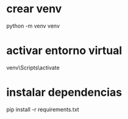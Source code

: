 # crear venv
python -m venv venv

# activar entorno virtual
venv\Scripts\activate

# instalar dependencias
pip install -r requirements.txt
